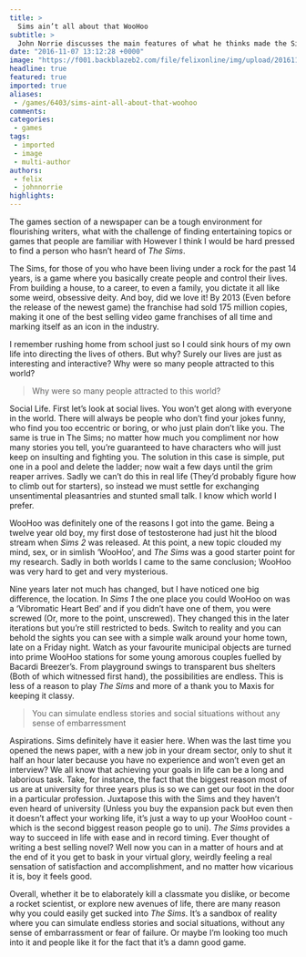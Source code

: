 ```yaml
---
title: >
  Sims ain’t all about that WooHoo
subtitle: >
  John Norrie discusses the main features of what he thinks made the Sims so enjoyable and just plain fun
date: "2016-11-07 13:12:28 +0000"
image: "https://f001.backblazeb2.com/file/felixonline/img/upload/201611071312-felix-Sims3_02.jpg"
headline: true
featured: true
imported: true
aliases:
 - /games/6403/sims-aint-all-about-that-woohoo
comments:
categories:
 - games
tags:
 - imported
 - image
 - multi-author
authors:
 - felix
 - johnnorrie
highlights:
---
```


The games section of a newspaper can be a tough environment for flourishing writers, what with the challenge of finding entertaining topics or games that people are familiar with  However I think I would be hard pressed to find a person who hasn’t heard of _The Sims_.

The Sims, for those of you who have been living under a rock for the past 14 years, is a game where you basically create people and control their lives. From building a house, to a career, to even a family, you dictate it all like some weird, obsessive deity. And boy, did we love it! By 2013 (Even before the release of the newest game) the franchise had sold 175 million copies, making it one of the best selling video game franchises of all time and marking itself as an icon in the industry.

I remember rushing home from school just so I could sink hours of my own life into directing the lives of others. But why? Surely our lives are just as interesting and interactive? Why were so many people attracted to this world?

> Why were so many people attracted to this world?

Social Life. First let’s look at social lives. You won’t get along with everyone in the world. There will always be people who don’t find your jokes funny, who find you too eccentric or boring, or who just plain don’t like you. The same is true in The Sims; no matter how much you compliment nor how many stories you tell, you’re guaranteed to have characters who will just keep on insulting and fighting you. The solution in this case is simple, put one in a pool and delete the ladder; now wait a few days until the grim reaper arrives. Sadly we can’t do this in real life (They’d probably figure how to climb out for starters), so instead we must settle for exchanging unsentimental pleasantries and stunted small talk. I know which world I prefer.

WooHoo was definitely one of the reasons I got into the game. Being a twelve year old boy, my first dose of testosterone had just hit the blood stream when _Sims 2_ was released. At this point, a new topic clouded my mind, sex, or in simlish ‘WooHoo’, and _The Sims_ was a good starter point for my research. Sadly in both worlds I came to the same conclusion; WooHoo was very hard to get and very mysterious.

Nine years later not much has changed, but I have noticed one big difference, the location. In _Sims 1_ the one place you could WooHoo on was a ‘Vibromatic Heart Bed’ and if you didn’t have one of them, you were screwed (Or, more to the point, unscrewed). They changed this in the later iterations but you’re still restricted to beds. Switch to reality and you can behold the sights you can see with a simple walk around your home town, late on a Friday night. Watch as your favourite municipal objects are turned into prime WooHoo stations for some young amorous couples fuelled by Bacardi Breezer’s. From playground swings to transparent bus shelters (Both of which witnessed first hand), the possibilities are endless. This is less of a reason to play _The Sims_ and more of a thank you to Maxis for keeping it classy.

> You can simulate endless stories and social situations without any sense of embarressment

Aspirations. Sims definitely have it easier here. When was the last time you opened the news paper, with a new job in your dream sector,  only to shut it half an hour later because you have no experience and won’t even get an interview? We all know that achieving your goals in life can be a long and laborious task. Take, for instance, the fact that the biggest reason most of us are at university for three years plus is so we can get our foot in the door in a particular profession. Juxtapose this with the Sims and they haven’t even heard of university (Unless you buy the expansion pack but even then it doesn’t affect your working life, it’s just a way to up your WooHoo count - which is the second biggest reason people go to uni). _The Sims_ provides a way to succeed in life with ease and in record timing. Ever thought of writing a best selling novel? Well now you can in a matter of hours and at the end of it you get to bask in your virtual glory, weirdly feeling a real sensation of satisfaction and accomplishment, and no matter how vicarious it is, boy it feels good.

Overall, whether it be to elaborately kill a classmate you dislike, or become a rocket scientist, or explore new avenues of life, there are many reason why you could easily get sucked into _The Sims_. It’s a sandbox of reality where you can simulate endless stories and social situations, without any sense of embarrassment or fear of failure. Or maybe I’m looking too much into it and people like it for the fact that it’s a damn good game.

